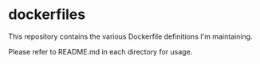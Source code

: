 # dockerfiles
This repository contains the various Dockerfile definitions I'm maintaining.

Please refer to README.md in each directory for usage.